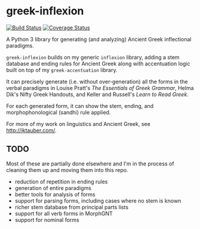 # greek-inflexion

[![Build Status](https://travis-ci.org/jtauber/greek-inflexion.svg)](https://travis-ci.org/jtauber/greek-inflexion)
[![Coverage Status](https://coveralls.io/repos/jtauber/greek-inflexion/badge.svg?branch=master&service=github)](https://coveralls.io/github/jtauber/greek-inflexion?branch=master)

A Python 3 library for generating (and analyzing) Ancient Greek inflectional
paradigms.

`greek-inflexion` builds on my generic `inflexion` library, adding a stem
database and ending rules for Ancient Greek along with accentuation logic
built on top of my `greek-accentuation` library.

It can precisely generate (i.e. without over-generation) all the forms in the
verbal paradigms in Louise Pratt's _The Essentials of Greek Grammar_, Helma
Dik's Nifty Greek Handouts, and Keller and Russell's _Learn to Read Greek_.

For each generated form, it can show the stem, ending, and morphophonological
(sandhi) rule applied.

For more of my work on linguistics and Ancient Greek, see
<http://jktauber.com/>.


## TODO

Most of these are partially done elsewhere and I'm in the process of cleaning
them up and moving them into this repo.

 - reduction of repetition in ending rules
 - generation of entire paradigms
 - better tools for analysis of forms
 - support for parsing forms, including cases where no stem is known
 - richer stem database from principal parts lists
 - support for all verb forms in MorphGNT
 - support for nominal forms
